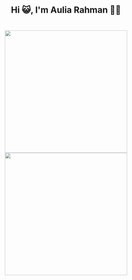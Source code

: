 <h1 align="center">Hi 😺, I'm Aulia Rahman 🐱‍💻</h1>
<br>

<p align = "center">
  <img src = "https://github-readme-stats.vercel.app/api?username=rhmnaulia&show_icons=true&theme=tokyonight" width = 400>
  <img src = "https://github-readme-streak-stats.herokuapp.com?user=rhmnaulia&theme=tokyonight_duo&hide_border=true" width = 400>
</p>

